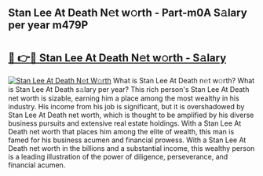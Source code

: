 ## Stan Lee At Death N𝚎t w𝚘rth - Part-m0A S𝚊lary per year m479P

# <h2><a href="http://gc1mc4.nevu.top/?p=Stan+Lee+At+Death">🔗 👉🔴 Stan Lee At Death N𝚎t w𝚘rth - S𝚊lary</a></h2>

[![Stan Lee At Death N𝚎t W𝚘rth](https://i.imgur.com/Oavwk0R.jpeg)](http://gc1mc4.nevu.top/?p=Stan+Lee+At+Death)
What is Stan Lee At Death n𝚎t w𝚘rth? What is Stan Lee At Death s𝚊lary per year?
This rich person's Stan Lee At Death net worth is sizable, earning him a place among the most wealthy in his industry. His income from his job is significant, but it is overshadowed by Stan Lee At Death net worth, which is thought to be amplified by his diverse business pursuits and extensive real estate holdings. With a Stan Lee At Death net worth that places him among the elite of wealth, this man is famed for his business acumen and financial prowess. With a Stan Lee At Death net worth in the billions and a substantial income, this wealthy person is a leading illustration of the power of diligence, perseverance, and financial acumen.
